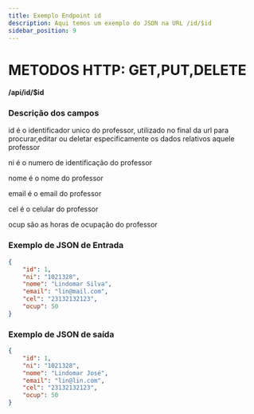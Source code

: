 ```yaml
---
title: Exemplo Endpoint id
description: Aqui temos um exemplo do JSON na URL /id/$id 
sidebar_position: 9
---
```

# METODOS HTTP: GET,PUT,DELETE
#### /api/id/$id
### Descrição dos campos
id é o identificador unico do professor, utilizado no final da url para procurar,editar ou deletar especificamente os dados relativos aquele professor

ni é o numero de identificação do professor

nome é o nome do professor

email é o email do professor

cel é o celular do professor

ocup são as horas de ocupação do professor
### Exemplo de JSON de Entrada
```json
{
	"id": 1,
	"ni": "1021328",
	"nome": "Lindomar Silva",
	"email": "lin@mail.com",
	"cel": "23132132123",
	"ocup": 50
}
```
### Exemplo de JSON de saída
```json
{
	"id": 1,
	"ni": "1021328",
	"nome": "Lindomar José",
	"email": "lin@lin.com",
	"cel": "23132132123",
	"ocup": 50
}
```